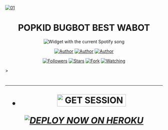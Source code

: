 
<p align="center">  
  <a href="https://whatsapp.com/channel/0029VaZuGSxEawdxZK9CzM0Y">
    
  <a href="https://ibb.co/N6NMDtn"><img src="https://telegra.ph/file/be30d00eacdea749623d4.jpg" alt="01" border="0" /></a>                     
    <h1 align="center">POPKID BUGBOT BEST WABOT</h1>
  </a>
  <div align="center">
  <img src="https://spogit.vercel.app/api?theme=dark&rainbow=true&scan=true" alt="Widget with the current Spotify song"  />
</div>
  
</p>
<p align="center">
<a href="https://github.com/pop-kid/POPKID-BUGBOT"><img title="Author" src="https://img.shields.io/badge/POPKID-black?style=for-the-badge&logo=Github"></a> <a href="https://whatsapp.com/channel/0029VaZuGSxEawdxZK9CzM0Y"><img title="Author" src="https://img.shields.io/badge/CHANNEL-black?style=for-the-badge&logo=whatsapp"></a> <a href="https://wa.me/254111385747"><img title="Author" src="https://img.shields.io/badge/CHAT US-black?style=for-the-badge&logo=whatsapp"></a>
<p/>
<p align="center">
<a href="https://github.com/popkidtech?tab=followers"><img title="Followers" src="https://img.shields.io/github/followers/ibrahimaitech?label=Followers&style=social"></a>
<a href="https://github.com/pop-kid/POPKID-BUGBOT/stargazers/"><img title="Stars" src="https://img.shields.io/github/stars/pop-kid/POPKID-BUGBOT?&style=social"></a>
<a href="https://github.com/pop-kid/POPKID-BUGBOT/network/members"><img title="Fork" src="https://img.shields.io/github/forks/pop-kid/POPKID-BUGBOT?style=social"></a>
<a href="https://github.com/pop-kid/POPKID-BUGBOT/watchers"><img title="Watching" src="https://img.shields.io/github/watchers/pop-kid/POPKID-BUGBOT?label=Watching&style=social"></a>
</p>></a>                     

   <h1 align="center"                  



***



***


- <a href="https://ibrahim-adams.onrender.com"><img title="GET SESSION" src="https://img.shields.io/badge/GET SESSION-h?color=yellow&style=for-the-badge&logo=Lamborghini" width="220" height="38.45"/></a></p>


 ***[![DEPLOY NOW ON HEROKU](https://www.herokucdn.com/deploy/button.svg)](https://dashboard.heroku.com/new?button-url=https://github.com/Popkidtech/POPKID-XMD&template=hhttps://github.com/Popkidtech/POPKID-XMD.git)***
